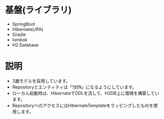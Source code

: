 # 基盤(ライブラリ)
* SpringBoot
* Hibernate(JPA)
* Gradle
* lombok
* H2 Database

# 説明
* 3層モデルを採用しています。
* Repositoryとエンティティは「1対N」になるようにしています。
* ローカル起動時は、HibernateでDDLを流して、H2DB上に環境を構築しています。
* RepositoryへのアクセスにはHibernateTemplateをラッピングしたものを使用します。
